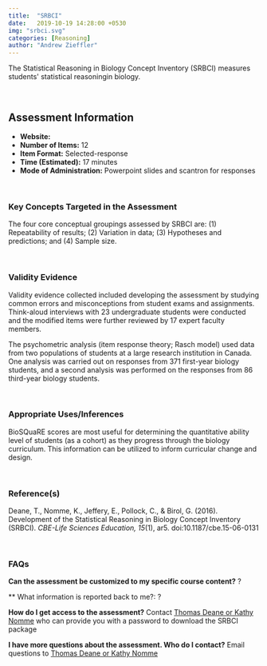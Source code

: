 ```yaml
---
title:  "SRBCI"
date:   2019-10-19 14:28:00 +0530
img: "srbci.svg"
categories: [Reasoning]
author: "Andrew Zieffler"
---
```


The Statistical Reasoning in Biology Concept Inventory (SRBCI) measures students' statistical reasoningin biology.




<br />

## Assessment Information

- **Website:** 
- **Number of Items:** 12
- **Item Format:** Selected-response
- **Time (Estimated):** 17 minutes
- **Mode of Administration:** Powerpoint slides and scantron for responses

<br />

### Key Concepts Targeted in the Assessment

The four core conceptual groupings assessed by SRBCI are: (1) Repeatability of results; (2) Variation in data; (3) Hypotheses and predictions; and (4) Sample size. 



<br />

### Validity Evidence

Validity evidence collected included developing the assessment by studying common errors and misconceptions from student exams and assignments. Think-aloud interviews with 23 undergraduate students were conducted and the modified items were further reviewed by 17 expert faculty members.


The psychometric analysis (item response theory; Rasch model) used data from two populations of students at a large research institution in Canada. One analysis was carried out on responses from 371 first-year biology students, and a second analysis was performed on the responses from 86 third-year biology students.




<br />

### Appropriate Uses/Inferences
 
BioSQuaRE scores are most useful for determining the quantitative ability level of students (as a cohort) as they progress through the biology curriculum. This information can be utilized to inform curricular change and design.

<br />

### Reference(s)

Deane, T., Nomme, K., Jeffery, E., Pollock, C., &amp; Birol, G. (2016). Development of the Statistical Reasoning in Biology Concept Inventory (SRBCI). *CBE-Life Sciences Education, 15*(1), ar5. doi:10.1187/cbe.15-06-0131

<br />

### FAQs
 
**Can the assessment be customized to my specific course content?** 
?

** What information is reported back to me?: 
?

**How do I get access to the assessment?**
Contact [Thomas Deane or Kathy Nomme](http://q4b.biology.ubc.ca/concept-inventories/statistical-reasoning-in-biology/) who can provide you with a password to download the SRBCI package 


**I have more questions about the assessment. Who do I contact?**
Email questions to [Thomas Deane or Kathy Nomme](http://q4b.biology.ubc.ca/concept-inventories/statistical-reasoning-in-biology/)

